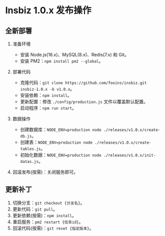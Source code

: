 # Insbiz 1.0.x 发布操作

## 全新部署

1. 准备环境

   - 安装 Node.js(16.x)、MySQL(8.x)、Redis(7.x) 和 Git。
   - 安装 PM2：`npm install pm2 --global`。

2. 部署代码

   - 克隆代码：`git clone https://github.com/fooins/insbiz.git insbiz-1.0.x -b v1.0.x`。
   - 安装依赖：`npm install`。
   - 更新配置：修改 `./config/production.js` 文件以覆盖默认配置。
   - 启动程序：`npm run start`。

3. 数据操作

   - 创建数据库：`NODE_ENV=production node ./releases/v1.0.x/create-db.js`。
   - 创建表：`NODE_ENV=production node ./releases/v1.0.x/create-tables.js`。
   - 初始化数据：`NODE_ENV=production node ./releases/v1.0.x/init-datas.js`。

4. 回滚发布(按需)：关闭服务即可。

## 更新补丁

1. 切换分支：`git checkout {分支名}`。
2. 更新代码：`git pull`。
3. 更新依赖(按需)：`npm install`。
4. 重启服务：`pm2 restart {任务id}`。
5. 回滚代码(按需)：`git reset {指定版本}`。
